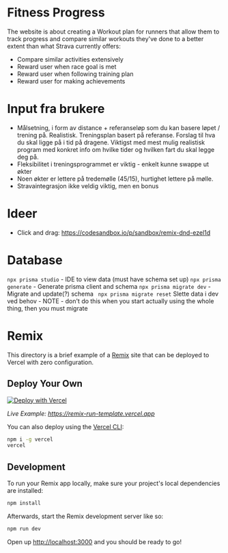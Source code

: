 # Fitness Progress 
The website is about creating a Workout plan for runners that allow them to track progress and compare similar workouts they've done to a better extent than what Strava currently offers:
- Compare similar activities extensively 
- Reward user when race goal is met
- Reward user when following training plan
- Reward user for making achievements 

# Input fra brukere
- Målsetning, i form av distance + referanseløp som du kan basere løpet / trening på. Realistisk. Treningsplan basert på referanse. Forslag til hva du skal ligge på i tid på dragene. Viktigst med mest mulig realistisk program med konkret info om hvilke tider og hvilken fart du skal legge deg på. 
- Fleksibilitet i treningsprogrammet er viktig - enkelt kunne swappe ut økter 
- Noen økter er lettere på tredemølle (45/15), hurtighet lettere på mølle. 
- Stravaintegrasjon ikke veldig viktig, men en bonus

# Ideer
- Click and drag: https://codesandbox.io/p/sandbox/remix-dnd-ezel1d

# Database
 `npx prisma studio` - IDE to view data (must have schema set up)
 `npx prisma generate` - Generate prisma client and schema
 `npx prisma migrate dev` - Migrate and update(?) schema
 ` npx prisma migrate reset` Slette data i dev ved behov - NOTE - don't do this when you start actually using the whole thing, then you must migrate

# Remix
This directory is a brief example of a [Remix](https://remix.run/docs) site that can be deployed to Vercel with zero configuration.

## Deploy Your Own

[![Deploy with Vercel](https://vercel.com/button)](https://vercel.com/new/clone?repository-url=https://github.com/vercel/vercel/tree/main/examples/remix&template=remix)

_Live Example: https://remix-run-template.vercel.app_

You can also deploy using the [Vercel CLI](https://vercel.com/cli):

```sh
npm i -g vercel
vercel
```

## Development

To run your Remix app locally, make sure your project's local dependencies are installed:

```sh
npm install
```

Afterwards, start the Remix development server like so:

```sh
npm run dev
```

Open up [http://localhost:3000](http://localhost:3000) and you should be ready to go!
